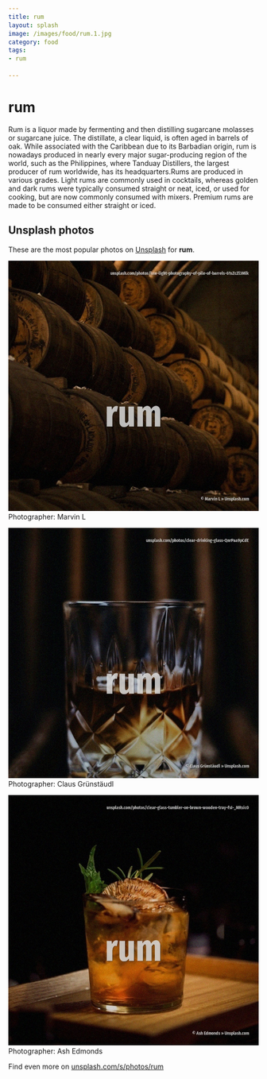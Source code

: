 ```yaml
---
title: rum
layout: splash
image: /images/food/rum.1.jpg
category: food
tags:
- rum

---
```

# rum

Rum is a liquor made by fermenting and then distilling sugarcane molasses or sugarcane juice. The distillate, a clear liquid, is often aged in barrels of oak. While associated with the Caribbean due to its Barbadian origin, rum is nowadays produced in nearly  every major sugar-producing region of the world, such as the Philippines, where Tanduay Distillers,  the largest producer of rum worldwide, has its headquarters.Rums are produced in various grades. Light rums are commonly used in cocktails, whereas golden and dark rums were typically consumed  straight or neat, iced, or used for cooking, but are now commonly consumed with mixers. Premium rums are made to be consumed either straight or iced. 

 
## Unsplash photos
These are the most popular photos on [Unsplash](https://unsplash.com) for **rum**.
 
![rum](/images/food/rum.1.jpg)
Photographer:  Marvin L
 
![rum](/images/food/rum.2.jpg)
Photographer:  Claus Grünstäudl
 
![rum](/images/food/rum.3.jpg)
Photographer:  Ash Edmonds
 
Find even more on [unsplash.com/s/photos/rum](https://unsplash.com/s/photos/rum)
 
